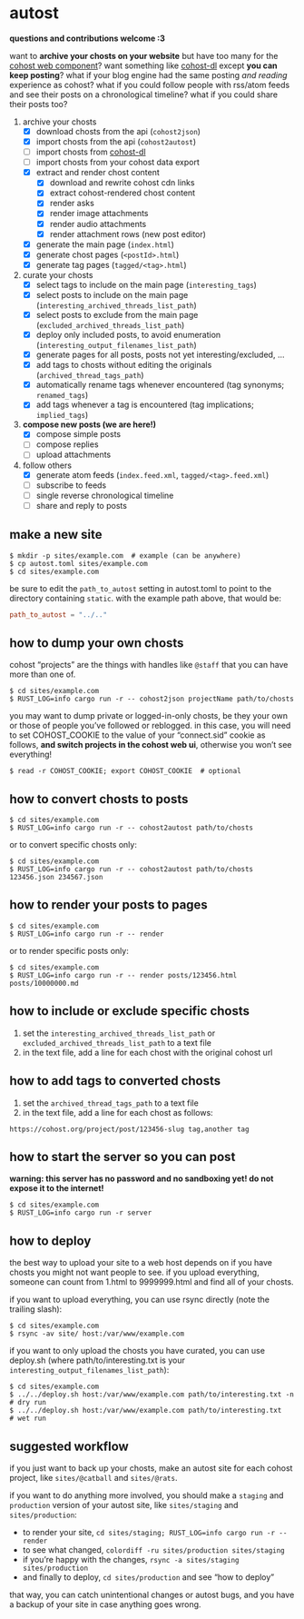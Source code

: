 autost
======

**questions and contributions welcome :3**

want to **archive your chosts on your website** but have too many for the [cohost web component](https://cohost.org/astral/post/7796845-div-style-position)? want something like [cohost-dl](https://cohost.org/blep/post/7639936-cohost-dl) except **you can keep posting**? what if your blog engine had the same posting *and reading* experience as cohost? what if you could follow people with rss/atom feeds and see their posts on a chronological timeline? what if you could share their posts too?

1. archive your chosts
    - [x] download chosts from the api (`cohost2json`)
    - [x] import chosts from the api (`cohost2autost`)
    - [ ] import chosts from [cohost-dl](https://cohost.org/blep/post/7639936-cohost-dl)
    - [ ] import chosts from your cohost data export
    - [x] extract and render chost content
        - [x] download and rewrite cohost cdn links
        - [x] extract cohost-rendered chost content
        - [x] render asks
        - [x] render image attachments
        - [x] render audio attachments
        - [x] render attachment rows (new post editor)
    - [x] generate the main page (`index.html`)
    - [x] generate chost pages (`<postId>.html`)
    - [x] generate tag pages (`tagged/<tag>.html`)
2. curate your chosts
    - [x] select tags to include on the main page (`interesting_tags`)
    - [x] select posts to include on the main page (`interesting_archived_threads_list_path`)
    - [x] select posts to exclude from the main page (`excluded_archived_threads_list_path`)
    - [x] deploy only included posts, to avoid enumeration (`interesting_output_filenames_list_path`)
    - [x] generate pages for all posts, posts not yet interesting/excluded, …
    - [x] add tags to chosts without editing the originals (`archived_thread_tags_path`)
    - [x] automatically rename tags whenever encountered (tag synonyms; `renamed_tags`)
    - [x] add tags whenever a tag is encountered (tag implications; `implied_tags`)
3. **compose new posts (we are here!)**
    - [x] compose simple posts
    - [ ] compose replies
    - [ ] upload attachments
4. follow others
    - [x] generate atom feeds (`index.feed.xml`, `tagged/<tag>.feed.xml`)
    - [ ] subscribe to feeds
    - [ ] single reverse chronological timeline
    - [ ] share and reply to posts

## make a new site

```
$ mkdir -p sites/example.com  # example (can be anywhere)
$ cp autost.toml sites/example.com
$ cd sites/example.com
```

be sure to edit the `path_to_autost` setting in autost.toml to point to the directory containing `static`. with the example path above, that would be:

```toml
path_to_autost = "../.."
```

## how to dump your own chosts

cohost “projects” are the things with handles like `@staff` that you can have more than one of.

```
$ cd sites/example.com
$ RUST_LOG=info cargo run -r -- cohost2json projectName path/to/chosts
```

you may want to dump private or logged-in-only chosts, be they your own or those of people you’ve followed or reblogged. in this case, you will need to set COHOST_COOKIE to the value of your “connect.sid” cookie as follows, **and switch projects in the cohost web ui**, otherwise you won’t see everything!

```
$ read -r COHOST_COOKIE; export COHOST_COOKIE  # optional
```

## how to convert chosts to posts

```
$ cd sites/example.com
$ RUST_LOG=info cargo run -r -- cohost2autost path/to/chosts
```

or to convert specific chosts only:

```
$ cd sites/example.com
$ RUST_LOG=info cargo run -r -- cohost2autost path/to/chosts 123456.json 234567.json
```

## how to render your posts to pages

```
$ cd sites/example.com
$ RUST_LOG=info cargo run -r -- render
```

or to render specific posts only:

```
$ cd sites/example.com
$ RUST_LOG=info cargo run -r -- render posts/123456.html posts/10000000.md
```

## how to include or exclude specific chosts

1. set the `interesting_archived_threads_list_path` or `excluded_archived_threads_list_path` to a text file
2. in the text file, add a line for each chost with the original cohost url

## how to add tags to converted chosts

1. set the `archived_thread_tags_path` to a text file
2. in the text file, add a line for each chost as follows:

```
https://cohost.org/project/post/123456-slug tag,another tag
```

## how to start the server so you can post

**warning: this server has no password and no sandboxing yet! do not expose it to the internet!**

```
$ cd sites/example.com
$ RUST_LOG=info cargo run -r server
```

## how to deploy

the best way to upload your site to a web host depends on if you have chosts you might not want people to see. if you upload everything, someone can count from 1.html to 9999999.html and find all of your chosts.

if you want to upload everything, you can use rsync directly (note the trailing slash):

```
$ cd sites/example.com
$ rsync -av site/ host:/var/www/example.com
```

if you want to only upload the chosts you have curated, you can use deploy.sh (where path/to/interesting.txt is your `interesting_output_filenames_list_path`):

```
$ cd sites/example.com
$ ../../deploy.sh host:/var/www/example.com path/to/interesting.txt -n  # dry run
$ ../../deploy.sh host:/var/www/example.com path/to/interesting.txt     # wet run
```

## suggested workflow

if you just want to back up your chosts, make an autost site for each cohost project, like `sites/@catball` and `sites/@rats`.

if you want to do anything more involved, you should make a `staging` and `production` version of your autost site, like `sites/staging` and `sites/production`:

- to render your site, `cd sites/staging; RUST_LOG=info cargo run -r -- render`
- to see what changed, `colordiff -ru sites/production sites/staging`
- if you’re happy with the changes, `rsync -a sites/staging sites/production`
- and finally to deploy, `cd sites/production` and see “how to deploy”

that way, you can catch unintentional changes or autost bugs, and you have a backup of your site in case anything goes wrong.

